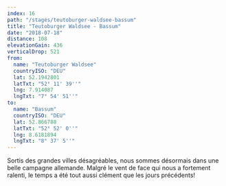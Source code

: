```yaml
---
index: 16
path: "/stages/teutoburger-waldsee-bassum"
title: "Teutoburger Waldsee - Bassum"
date: "2018-07-18"
distance: 108
elevationGain: 436
verticalDrop: 521
from:
  name: "Teutoburger Waldsee"
  countryISO: "DEU"
  lat: 52.1942801
  latTxt: "52° 11' 39''"
  lng: 7.914087
  lngTxt: "7° 54' 51''"
to:
  name: "Bassum"
  countryISO: "DEU"
  lat: 52.866788
  latTxt: "52° 52' 0''"
  lng: 8.6181894
  lngTxt: "8° 37' 5''"
---
```


Sortis des grandes villes désagréables, nous sommes désormais dans une belle campagne allemande. Malgré le vent de face qui nous a fortement ralenti, le temps a été tout aussi clément que les jours précédents!
